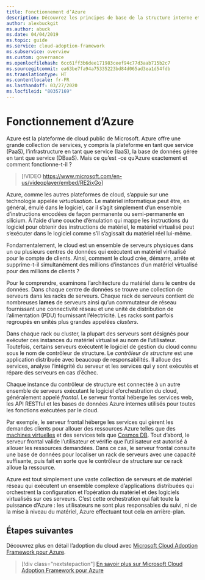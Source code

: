 ```yaml
---
title: Fonctionnement d’Azure
description: Découvrez les principes de base de la structure interne et du fonctionnement de la plateforme cloud Azure et de la virtualisation cloud.
author: alexbuckgit
ms.author: abuck
ms.date: 04/04/2019
ms.topic: guide
ms.service: cloud-adoption-framework
ms.subservice: overview
ms.custom: governance
ms.openlocfilehash: 6cc61ff3b6dee171983ceef94c77d3aab715b2c7
ms.sourcegitcommit: ea63be7fa94a75335223bd84d065ad3ea1d54fdb
ms.translationtype: HT
ms.contentlocale: fr-FR
ms.lasthandoff: 03/27/2020
ms.locfileid: "80357169"
---
```

<!-- markdownlint-disable MD026 -->

# <a name="how-does-azure-work"></a>Fonctionnement d’Azure

Azure est la plateforme de cloud public de Microsoft. Azure offre une grande collection de services, y compris la plateforme en tant que service (PaaS), l’infrastructure en tant que service (IaaS), la base de données gérée en tant que service (DBaaS). Mais ce qu’est -ce qu’Azure exactement et comment fonctionne-t-il ?

<!-- markdownlint-disable MD034 -->

> [!VIDEO https://www.microsoft.com/en-us/videoplayer/embed/RE2ixGo]

Azure, comme les autres plateformes de cloud, s’appuie sur une technologie appelée _virtualisation_. Le matériel informatique peut être, en général, émulé dans le logiciel, car il s’agit simplement d’un ensemble d’instructions encodées de façon permanente ou semi-permanente en silicium. À l’aide d’une couche d’émulation qui mappe les instructions du logiciel pour obtenir des instructions de matériel, le matériel virtualisé peut s’exécuter dans le logiciel comme s’il s’agissait du matériel réel lui-même.

Fondamentalement, le cloud est un ensemble de serveurs physiques dans un ou plusieurs centres de données qui exécutent un matériel virtualisé pour le compte de clients. Ainsi, comment le cloud crée, démarre, arrête et supprime-t-il simultanément des millions d’instances d’un matériel virtualisé pour des millions de clients ?

Pour le comprendre, examinons l’architecture du matériel dans le centre de données. Dans chaque centre de données se trouve une collection de serveurs dans les racks de serveurs. Chaque rack de serveurs contient de nombreuses **lames** de serveurs ainsi qu’un commutateur de réseau fournissant une connectivité réseau et une unité de distribution de l’alimentation (PDU) fournissant l’électricité. Les racks sont parfois regroupés en unités plus grandes appelées _clusters_.

Dans chaque rack ou cluster, la plupart des serveurs sont désignés pour exécuter ces instances du matériel virtualisé au nom de l’utilisateur. Toutefois, certains serveurs exécutent le logiciel de gestion du cloud connu sous le nom de contrôleur de structure. Le _contrôleur de structure_ est une application distribuée avec beaucoup de responsabilités. Il alloue des services, analyse l’intégrité du serveur et les services qui y sont exécutés et répare des serveurs en cas d’échec.

Chaque instance du contrôleur de structure est connectée à un autre ensemble de serveurs exécutant le logiciel d’orchestration du cloud, généralement appelé _frontal_. Le serveur frontal héberge les services web, les API RESTful et les bases de données Azure internes utilisés pour toutes les fonctions exécutées par le cloud.

Par exemple, le serveur frontal héberge les services qui gèrent les demandes clients pour allouer des ressources Azure telles que des [machines virtuelles](https://docs.microsoft.com/azure/virtual-machines) et des services tels que [Cosmos DB](https://docs.microsoft.com/azure/cosmos-db/introduction). Tout d’abord, le serveur frontal valide l’utilisateur et vérifie que l’utilisateur est autorisé à allouer les ressources demandées. Dans ce cas, le serveur frontal consulte une base de données pour localiser un rack de serveurs avec une capacité suffisante, puis fait en sorte que le contrôleur de structure sur ce rack alloue la ressource.

Azure est tout simplement une vaste collection de serveurs et de matériel réseau qui exécutent un ensemble complexe d’applications distribuées qui orchestrent la configuration et l’opération du matériel et des logiciels virtualisés sur ces serveurs. C’est cette orchestration qui fait toute la puissance d’Azure : les utilisateurs ne sont plus responsables du suivi, ni de la mise à niveau du matériel, Azure effectuant tout cela en arrière-plan.

## <a name="next-steps"></a>Étapes suivantes

Découvrez plus en détail l’adoption du cloud avec [Microsoft Cloud Adoption Framework pour Azure](../index.md).

> [!div class="nextstepaction"]
> [En savoir plus sur Microsoft Cloud Adoption Framework pour Azure](../index.md)
